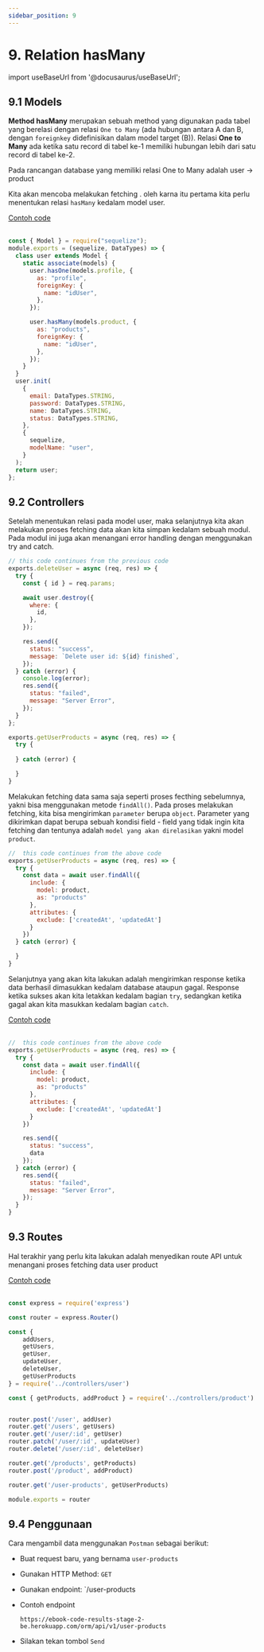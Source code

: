 ```yaml
---
sidebar_position: 9
---
```


# 9. Relation hasMany

import useBaseUrl from '@docusaurus/useBaseUrl';

## 9.1 Models

**Method hasMany** merupakan sebuah method yang digunakan pada tabel yang berelasi dengan relasi `One to Many` (ada hubungan antara A dan B, dengan `foreignkey` didefinisikan dalam model target (B)).  Relasi **One to Many** ada ketika satu record di tabel ke-1 memiliki hubungan lebih dari satu record di tabel ke-2.

Pada rancangan database yang memiliki relasi One to Many adalah user &rarr; product

Kita akan mencoba melakukan fetching . oleh karna itu pertama kita perlu menentukan relasi `hasMany` kedalam model user.

<a class="btn-example-code" href="https://github.com/demo-dumbways/ebook-code-results-stage-2-backend/blob/9-orm-sequelize/models/user.js">
Contoh code
</a>

<br />
<br />

```js title=models/user.js {12-17}
const { Model } = require("sequelize");
module.exports = (sequelize, DataTypes) => {
  class user extends Model {
    static associate(models) {
      user.hasOne(models.profile, {
        as: "profile",
        foreignKey: {
          name: "idUser",
        },
      });

      user.hasMany(models.product, {
        as: "products",
        foreignKey: {
          name: "idUser",
        },
      });
    }
  }
  user.init(
    {
      email: DataTypes.STRING,
      password: DataTypes.STRING,
      name: DataTypes.STRING,
      status: DataTypes.STRING,
    },
    {
      sequelize,
      modelName: "user",
    }
  );
  return user;
};
```

## 9.2 Controllers

Setelah menentukan relasi pada model user, maka selanjutnya kita akan melakukan proses fetching data akan kita simpan kedalam sebuah modul. Pada modul ini juga akan menangani error handling dengan menggunakan try and catch. 

```js title=controllers/user.js {25-31}
// this code continues from the previous code
exports.deleteUser = async (req, res) => {
  try {
    const { id } = req.params;

    await user.destroy({
      where: {
        id,
      },
    });

    res.send({
      status: "success",
      message: `Delete user id: ${id} finished`,
    });
  } catch (error) {
    console.log(error);
    res.send({
      status: "failed",
      message: "Server Error",
    });
  }
};

exports.getUserProducts = async (req, res) => {
  try {
      
  } catch (error) {

  }
}
```

Melakukan fetching data sama saja seperti proses fecthing sebelumnya, yakni bisa menggunakan metode `findAll()`. Pada proses melakukan fetching, kita bisa mengirimkan `parameter` berupa `object`. Parameter yang dikirimkan dapat berupa sebuah kondisi field - field yang tidak ingin kita fetching dan tentunya adalah `model yang akan direlasikan` yakni model `product`. 

```js title=controllers/user.js {4-12}
//  this code continues from the above code
exports.getUserProducts = async (req, res) => {
  try {
    const data = await user.findAll({
      include: {
        model: product,
        as: "products"
      },
      attributes: {
        exclude: ['createdAt', 'updatedAt']
      }
    })      
  } catch (error) {

  }
}
```

Selanjutnya yang akan kita lakukan adalah mengirimkan response ketika data berhasil dimasukkan kedalam database ataupun gagal. Response ketika sukses akan kita letakkan kedalam bagian `try`, sedangkan ketika gagal akan kita masukkan kedalam bagian `catch`.

<a class="btn-example-code" href="https://github.com/demo-dumbways/ebook-code-results-stage-2-backend/blob/9-orm-sequelize/src/controllers/user.js">
Contoh code
</a>

<br />
<br />

```js title=controllers/user.js {14-17,19-22}
//  this code continues from the above code
exports.getUserProducts = async (req, res) => {
  try {
    const data = await user.findAll({
      include: {
        model: product,
        as: "products"
      },
      attributes: {
        exclude: ['createdAt', 'updatedAt']
      }
    })

    res.send({
      status: "success",
      data
    });      
  } catch (error) {
    res.send({
      status: "failed",
      message: "Server Error",
    });
  }
}
```

## 9.3 Routes

Hal terakhir yang perlu kita lakukan adalah menyedikan route API untuk menangani proses fetching data user product

<a class="btn-example-code" href="https://github.com/demo-dumbways/ebook-code-results-stage-2-backend/blob/9-orm-sequelize/src/routes/index.js">
Contoh code
</a>

<br />
<br />

```js {11,26} title=routes/index.js
const express = require('express')

const router = express.Router()

const {
    addUsers,
    getUsers,
    getUser,
    updateUser,
    deleteUser,
    getUserProducts
} = require('../controllers/user')

const { getProducts, addProduct } = require('../controllers/product')


router.post('/user', addUser)
router.get('/users', getUsers)
router.get('/user/:id', getUser)
router.patch('/user/:id', updateUser)
router.delete('/user/:id', deleteUser)

router.get('/products', getProducts)
router.post('/product', addProduct)

router.get('/user-products', getUserProducts)

module.exports = router
```

## 9.4 Penggunaan

Cara mengambil data menggunakan `Postman` sebagai berikut:

- Buat request baru, yang bernama `user-products`
- Gunakan HTTP Method: `GET`
- Gunakan endpoint: `/user-products
- Contoh endpoint

  ```
  https://ebook-code-results-stage-2-be.herokuapp.com/orm/api/v1/user-products
  ```
- Silakan tekan tombol `Send` 
        